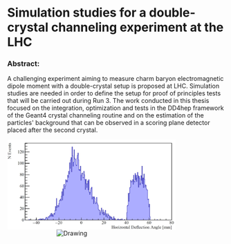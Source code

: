 # Simulation studies for a double-crystal channeling experiment at the LHC

### Abstract:
A challenging experiment aiming to measure charm baryon electromagnetic dipole moment with a double-crystal setup is proposed at LHC. Simulation studies are needed in order to define the setup for proof of principles tests that will be carried out during Run 3. The work conducted in this thesis focused on the integration, optimization and tests in the DD4hep framework of the Geant4 crystal channeling routine and on the estimation of the particles' background that can be observed in a scoring plane detector placed after the second crystal.

<img align='left' src='https://github.com/chiaramaccani/PoD_Master_Thesis/blob/main/DD4hep_outangle.JPG?raw=true' alt='Drawing' style='width:390px;'/><img align='right' src='https://github.com/chiaramaccani/PoD_Master_Thesis/blob/main/IR3_schema.jpg?raw=true' alt='Drawing' style='width:390px;'/>

